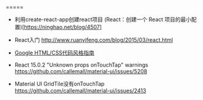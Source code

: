 
=====

- 利用create-react-app创建react项目
(React：创建一个 React 项目的最小配置)[https://ninghao.net/blog/4507]
- React入门
http://www.ruanyifeng.com/blog/2015/03/react.html

- [Google HTML/CSS代码风格指南](http://iischajn.github.io/trans/htmlcss-guide/#Indentation)

- React 15.0.2 "Unknown props onTouchTap" warnings
https://github.com/callemall/material-ui/issues/5208

- Material UI GridTile没有onTouchTap
https://github.com/callemall/material-ui/issues/2413